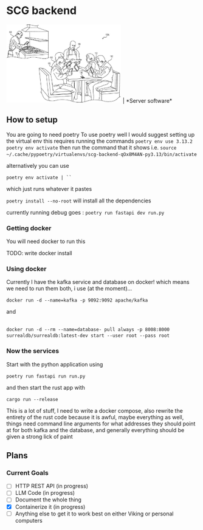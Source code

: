 # SCG backend
<img src="https://github.com/scrunglycatgroup/scg_backend/blob/main/logo.png" width=60% height=60%>
   | *Server software*

## How to setup

You are going to need poetry
To use poetry well I would suggest setting up the virtual env this requires running the commands
`poetry env use 3.13.2`
`poetry env activate`
then run the command that it shows i.e.
`source ~/.cache/pypoetry/virtualenvs/scg-backend-qOx8M4AN-py3.13/bin/activate`

alternatively you can use
```
poetry env activate | ``
```
which just runs whatever it pastes

`poetry install --no-root` will install all the dependencies

currently running debug goes : `poetry run fastapi dev run.py`

### Getting docker 
You will need docker to run this

   TODO: write docker install

### Using docker
Currently I have the kafka service and database on docker!
which means we need to run them both, i use (at the moment)...

```
docker run -d --name=kafka -p 9092:9092 apache/kafka 
```
and
```

docker run -d --rm --name=database- pull always -p 8008:8000 surrealdb/surrealdb:latest-dev start --user root --pass root
```

### Now the services
Start with the python application using
```
poetry run fastapi run run.py
```

and then start the rust app with

```
cargo run --release
```

This is a lot of stuff, I need to write a docker compose, also rewrite the entirety of the rust code because it is awful, maybe everything as well, things need command line arguments for what addresses they should point at for both kafka and the database, and generally everything should be given a strong lick of paint

## Plans
### Current Goals
- [ ] HTTP REST API (in progress)
- [ ] LLM Code (in progress)
- [ ] Document the whole thing
- [x] Containerize it (in progress)
- [ ] Anything else to get it to work best on either Viking or personal computers
